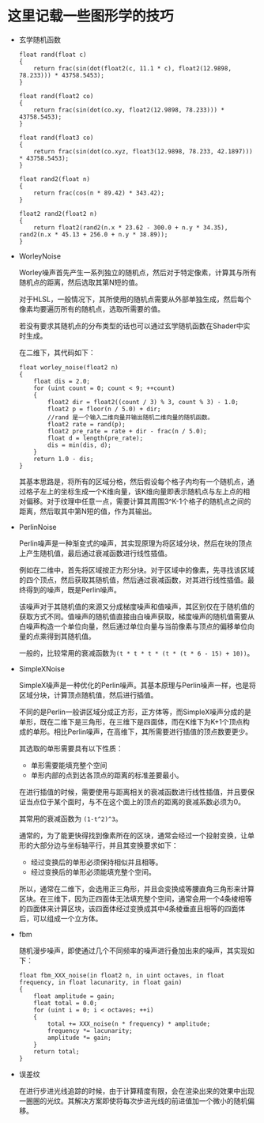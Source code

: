 这里记载一些图形学的技巧
===

* 玄学随机函数

    ```hlsl
    float rand(float c)
    {
        return frac(sin(dot(float2(c, 11.1 * c), float2(12.9898, 78.233))) * 43758.5453);
    }

    float rand(float2 co)
    {
        return frac(sin(dot(co.xy, float2(12.9898, 78.233))) * 43758.5453);
    }

    float rand(float3 co)
    {
        return frac(sin(dot(co.xyz, float3(12.9898, 78.233, 42.1897))) * 43758.5453);
    }

    float rand2(float n)
    {
        return frac(cos(n * 89.42) * 343.42);
    }

    float2 rand2(float2 n)
    {
        return float2(rand2(n.x * 23.62 - 300.0 + n.y * 34.35), rand2(n.x * 45.13 + 256.0 + n.y * 38.89));
    }
    ```

* WorleyNoise

    Worley噪声首先产生一系列独立的随机点，然后对于特定像素，计算其与所有随机点的距离，然后选取其第N短的值。
    
    对于HLSL，一般情况下，其所使用的随机点需要从外部单独生成，然后每个像素均要遍历所有的随机点，选取所需要的值。
    
    若没有要求其随机点的分布类型的话也可以通过玄学随机函数在Shader中实时生成。

    在二维下，其代码如下：
    ```hlsl
    float worley_noise(float2 n)
    {
        float dis = 2.0;
        for (uint count = 0; count < 9; ++count)
        {
            float2 dir = float2((count / 3) % 3, count % 3) - 1.0;
            float2 p = floor(n / 5.0) + dir;
            //rand 是一个输入二维向量并输出随机二维向量的随机函数。
            float2 rate = rand(p);
            float2 pre_rate = rate + dir - frac(n / 5.0);
            float d = length(pre_rate);
            dis = min(dis, d);
        }
        return 1.0 - dis;
    }
    ```

    其基本思路是，将所有的区域分格，然后假设每个格子内均有一个随机点，通过格子左上的坐标生成一个K维向量，该K维向量即表示随机点与左上点的相对偏移。对于纹理中任意一点，需要计算其周围3^K-1个格子的随机点之间的距离，然后取其中第N短的值，作为其输出。

* PerlinNoise

    Perlin噪声是一种渐变式的噪声，其实现原理为将区域分块，然后在块的顶点上产生随机值，最后通过衰减函数进行线性插值。
    
    例如在二维中，首先将区域按正方形分块。对于区域中的像素，先寻找该区域的四个顶点，然后获取其随机值，然后通过衰减函数，对其进行线性插值。最终得到的噪声，既是Perlin噪声。

    该噪声对于其随机值的来源又分成梯度噪声和值噪声，其区别仅在于随机值的获取方式不同。值噪声的随机值直接由白噪声获取，梯度噪声的随机值需要从白噪声构造一个单位向量，然后通过单位向量与当前像素与顶点的偏移单位向量的点乘得到其随机值。

    一般的，比较常用的衰减函数为`(t * t * t * (t * (t * 6 - 15) + 10))`。

* SimpleXNoise

    SimpleX噪声是一种优化的Perlin噪声。其基本原理与Perlin噪声一样，也是将区域分块，计算顶点随机值，然后进行插值。

    不同的是Perlin一般讲区域分成正方形，正方体等，而SimpleX噪声分成的是单形，既在二维下是三角形，在三维下是四面体，而在K维下为K+1个顶点构成的单形。相比Perlin噪声，在高维下，其所需要进行插值的顶点数要更少。

    其选取的单形需要具有以下性质：

    * 单形需要能填充整个空间
    * 单形内部的点到达各顶点的距离的标准差要最小。

    在进行插值的时候，需要使用与距离相关的衰减函数进行线性插值，并且要保证当点位于某个面时，与不在这个面上的顶点的距离的衰减系数必须为0。

    其常用的衰减函数为 `(1-t^2)^3`。

    通常的，为了能更快得找到像素所在的区块，通常会经过一个投射变换，让单形的大部分边与坐标轴平行，并且其变换要求如下：
    
    *   经过变换后的单形必须保持相似并且相等。
    *   经过变换后的单形必须能填充整个空间。 

    所以，通常在二维下，会选用正三角形，并且会变换成等腰直角三角形来计算区块。在三维下，因为正四面体无法填充整个空间，通常会用一个4条棱相等的四面体来计算区块，该四面体经过变换成其中4条棱垂直且相等的四面体后，可以组成一个立方体。

* fbm

    随机漫步噪声，即使通过几个不同频率的噪声进行叠加出来的噪声，其实现如下：

    ```hlsl
    float fbm_XXX_noise(in float2 n, in uint octaves, in float frequency, in float lacunarity, in float gain)
    {
        float amplitude = gain;
        float total = 0.0;
        for (uint i = 0; i < octaves; ++i)
        {
            total += XXX_noise(n * frequency) * amplitude;
            frequency *= lacunarity;
            amplitude *= gain;
        }
        return total;
    }
    ```

* 误差纹

    在进行步进光线追踪的时候，由于计算精度有限，会在渲染出来的效果中出现一圈圈的光纹。其解决方案即使将每次步进光线的前进值加一个微小的随机偏移。

